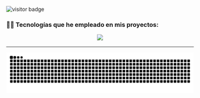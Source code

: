 ![visitor badge](https://visitor-badge.laobi.icu/badge?page_id=bryan-ignacio.bryan-ignacio&left_text=My%20Page%20Visitors)

<div>
  <h3>🧑‍🔬 Tecnologías que he empleado en mis proyectos:</h3>
  <p align="center">
  <a href="https://skillicons.dev">
    <img src="https://skillicons.dev/icons?i=kotlin,java,spring,go,react,js,ts,astro,py,flask,postgres,cpp,cs,dotnet#&perline=6&theme=light" />
  </a>
</p>
</div>
<hr/>
<div align="center">
  <img alt="snake eating my contributions" src="https://raw.githubusercontent.com/bryan-ignacio/bryan-ignacio/output/github-contribution-grid-snake-dark.svg" />
</div>

